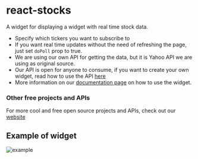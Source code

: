 # react-stocks

A widget for displaying a widget with real time stock data.

- Specify which tickers you want to subscribe to
- If you want real time updates without the need of refreshing the page, just set `doPoll` prop to true.
- We are using our own API for getting the data, but it is Yahoo API we are using as original source.
- Our API is open for anyone to consume, if you want to create your own widget, read how to use the API [here](https://algobook.info/docs/stock-api-docs)
- More information on our [documentation page](https://algobook.info/docs/stock-widget) on how to use the widget.

### Other free projects and APIs

For more cool and free open source projects and APIs, check out our [website](https://algobook.info/opensource)

## Example of widget

![example](https://storage.googleapis.com/algobook/stocks-widget/Screenshot%202023-04-27%20at%2020.53.54.png)
